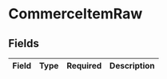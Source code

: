 # CommerceItemRaw


## Fields

| Field       | Type        | Required    | Description |
| ----------- | ----------- | ----------- | ----------- |